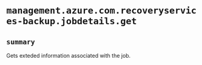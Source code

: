 # `management.azure.com.recoveryservices-backup.jobdetails.get`

## `summary`
Gets exteded information associated with the job.


